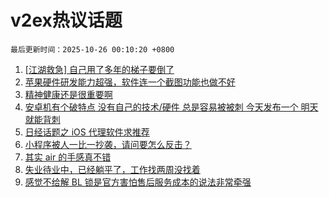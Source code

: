 # v2ex热议话题

`最后更新时间：2025-10-26 00:10:20 +0800`

1. [[江湖救急] 自己用了多年的梯子要倒了](https://www.v2ex.com/t/1168274)
1. [苹果硬件研发能力超强，软件连一个截图功能也做不好](https://www.v2ex.com/t/1168283)
1. [精神健康还是很重要啊](https://www.v2ex.com/t/1168279)
1. [安卓机有个破特点 没有自己的技术/硬件 总是容易被被刺 今天发布一个 明天就能背刺](https://www.v2ex.com/t/1168307)
1. [日经话题之 iOS 代理软件求推荐](https://www.v2ex.com/t/1168330)
1. [小程序被人一比一抄袭，请问要怎么反击？](https://www.v2ex.com/t/1168253)
1. [其实 air 的手感真不错](https://www.v2ex.com/t/1168320)
1. [失业待业中，已经躺平了，工作找两周没找着](https://www.v2ex.com/t/1168325)
1. [感觉不给解 BL 锁是官方害怕售后服务成本的说法非常牵强](https://www.v2ex.com/t/1168259)

